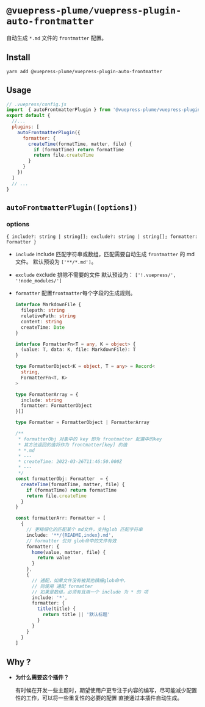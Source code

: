 # `@vuepress-plume/vuepress-plugin-auto-frontmatter`

自动生成 `*.md` 文件的 `frontmatter` 配置。

## Install
```
yarn add @vuepress-plume/vuepress-plugin-auto-frontmatter
```
## Usage
``` js
// .vuepress/config.js
import  { autoFrontmatterPlugin } from '@vuepress-plume/vuepress-plugin-auto-frontmatter'
export default {
  //...
  plugins: [
    autoFrontmatterPlugin({
      formatter: {
        createTime(formatTime, matter, file) {
          if (formatTime) return formatTime
          return file.createTime
        }
      }
    })
  ]
  // ...
}
```

## `autoFrontmatterPlugin([options])`

### options

`{ include?: string | string[]; exclude?: string | string[]; formatter: Formatter }`

- `include` 
  include 匹配字符串或数组，匹配需要自动生成 `frontmatter` 的 md文件。
  默认预设为 `['**/*.md']`。

- `exclude`
  exclude 排除不需要的文件
  默认预设为： `['!.vuepress/', '!node_modules/']`

- `formatter`
  配置`frontmatter`每个字段的生成规则。
  ```ts
  interface MarkdownFile {
    filepath: string
    relativePath: string
    content: string
    createTime: Date
  }

  interface FormatterFn<T = any, K = object> {
    (value: T, data: K, file: MarkdownFile): T
  }

  type FormatterObject<K = object, T = any> = Record<
    string,
    FormatterFn<T, K>
  >

  type FormatterArray = {
    include: string
    formatter: FormatterObject
  }[]

  type Formatter = FormatterObject | FormatterArray

  /**
   * formatterObj 对象中的 key 即为 frontmatter 配置中的key
   * 其方法返回的值将作为 frontmatter[key] 的值
   * *.md
   * ---
   * createTime: 2022-03-26T11:46:50.000Z
   * ---
   */
  const formatterObj: Formatter  = {
    createTime(formatTime, matter, file) {
      if (formatTime) return formatTime
      return file.createTime
    }
  }

  const formatterArr: Formatter = [
    {
      // 更精细化的匹配某个 md文件，支持glob 匹配字符串
      include: '**/{README,index}.md',
      // formatter 仅对 glob命中的文件有效
      formatter: {
        home(value, matter, file) {
          return value
        }
      },
      {
        // 通配，如果文件没有被其他精细glob命中，
        // 则使用 通配 formatter
        // 如果是数组，必须有且用一个 include 为 * 的 项
        include: '*',
        formatter: {
          title(title) {
            return title || '默认标题'
          }
        }
      }
    }
  ]

  ```

## Why ?

- **为什么需要这个插件？**
  
  有时候在开发一些主题时，期望使用户更专注于内容的编写，尽可能减少配置性的工作，可以将一些重复性的必要的配置
  直接通过本插件自动生成。
